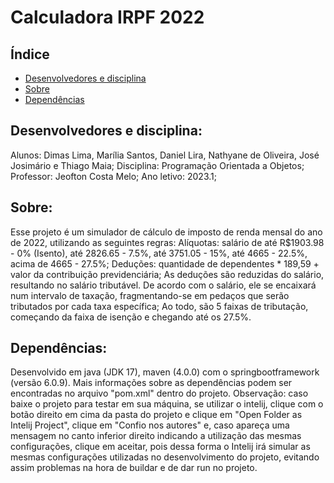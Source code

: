 # Calculadora IRPF 2022

## Índice

* [Desenvolvedores e disciplina](#sobre-os-devs)
* [Sobre](#sobre)
* [Dependências](#dependencies)

## Desenvolvedores e disciplina:

Alunos: Dimas Lima, Marília Santos, Daniel Lira, Nathyane de Oliveira, José Josimário e Thiago Maia;
Disciplina: Programação Orientada a Objetos;
Professor: Jeofton Costa Melo;
Ano letivo: 2023.1;

## Sobre:

Esse projeto é um simulador de cálculo de imposto de renda mensal do ano de 2022, utilizando as seguintes regras:
Alíquotas: salário de até R$1903.98 - 0% (Isento), até 2826.65 - 7.5%, até 3751.05 - 15%, até 4665 -  22.5%, acima de 4665 - 27.5%;
Deduções: quantidade de dependentes * 189,59 + valor da contribuição previdenciária;
As deduções são reduzidas do salário, resultando no salário tributável. De acordo com o salário, ele se encaixará num intervalo de taxação, fragmentando-se em pedaços que serão tributados por cada taxa específica;
Ao todo, são 5 faixas de tributação, começando da faixa de isenção e chegando até os 27.5%.

## Dependências:

Desenvolvido em java (JDK 17), maven (4.0.0) com o springbootframework (versão 6.0.9). Mais informações sobre as dependências podem ser encontradas no arquivo "pom.xml" dentro do projeto.
Observação: caso baixe o projeto para testar em sua máquina, se utilizar o intelij, clique com o botão direito em cima da pasta do projeto e clique em "Open Folder as Intelij Project", clique em "Confio nos autores"
e, caso apareça uma mensagem no canto inferior direito indicando a utilização das mesmas configurações, clique em aceitar, pois dessa forma o Intelij irá simular as mesmas configurações utilizadas no desenvolvimento
do projeto, evitando assim problemas na hora de buildar e de dar run no projeto.
  

  
